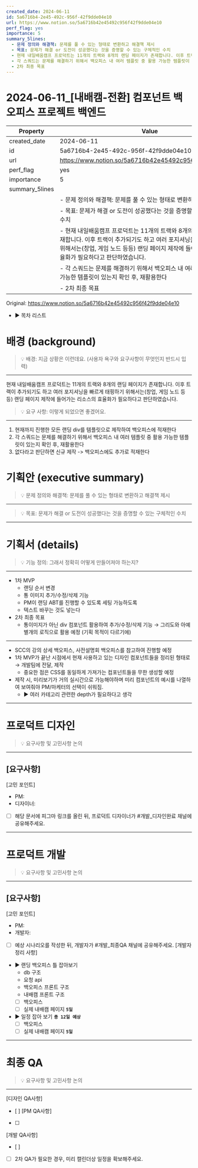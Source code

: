 ```yaml
---
created_date: 2024-06-11
id: 5a6716b4-2e45-492c-956f-42f9dde04e10
url: https://www.notion.so/5a6716b42e45492c956f42f9dde04e10
perf_flag: yes
importance: 5
summary_5lines:
  - 문제 정의와 해결책: 문제를 풀 수 있는 형태로 변환하고 해결책 제시
  - 목표: 문제가 해결 or 도전이 성공했다는 것을 증명할 수 있는 구체적인 수치
  - 현재 내일배움캠프 프로덕트는 11개의 트랙와 8개의 랜딩 페이지가 존재합니다. 이후 트랙이 추가되기도 하고 여러 포지셔닝을 빠르게 태핑하기 위해서는(창업, 게임 노드 등등) 랜딩 페이지 제작에 들어가는 리소스의 효율화가 필요하다고 판단하였습니다.
  - 각 스쿼드는 문제를 해결하기 위해서 백오피스 내 여러 템플릿 중 활용 가능한 템플릿이 있는지 확인 후, 재활용한다
  - 2차 최종 목표
---
```


# 2024-06-11_[내배캠-전환] 컴포넌트 백오피스 프로젝트 백엔드

| Property | Value |
| --- | --- |
| created_date | 2024-06-11 |
| id | 5a6716b4-2e45-492c-956f-42f9dde04e10 |
| url | https://www.notion.so/5a6716b42e45492c956f42f9dde04e10 |
| perf_flag | yes |
| importance | 5 |
| summary_5lines | |
|  | - 문제 정의와 해결책: 문제를 풀 수 있는 형태로 변환하고 해결책 제시 |
|  | - 목표: 문제가 해결 or 도전이 성공했다는 것을 증명할 수 있는 구체적인 수치 |
|  | - 현재 내일배움캠프 프로덕트는 11개의 트랙와 8개의 랜딩 페이지가 존재합니다. 이후 트랙이 추가되기도 하고 여러 포지셔닝을 빠르게 태핑하기 위해서는(창업, 게임 노드 등등) 랜딩 페이지 제작에 들어가는 리소스의 효율화가 필요하다고 판단하였습니다. |
|  | - 각 스쿼드는 문제를 해결하기 위해서 백오피스 내 여러 템플릿 중 활용 가능한 템플릿이 있는지 확인 후, 재활용한다 |
|  | - 2차 최종 목표 |

Original: https://www.notion.so/5a6716b42e45492c956f42f9dde04e10

- ▶ 목차 리스트

#  배경 (background)
> 💡 배경: 지금 상황은 이런데요. (사용자 욕구와 요구사항이 무엇인지 반드시 입력)

  ---
  현재 내일배움캠프 프로덕트는 11개의 트랙와 8개의 랜딩 페이지가 존재합니다. 이후 트랙이 추가되기도 하고 여러 포지셔닝을 빠르게 태핑하기 위해서는(창업, 게임 노드 등등) 랜딩 페이지 제작에 들어가는 리소스의 효율화가 필요하다고 판단하였습니다.
> 💡 요구 사항: 이렇게 되었으면 좋겠어요. 

  ---
  1. 현재까지 진행한 모든 랜딩 div를 템플릿으로 제작하여 백오피스에 적재한다
  1. 각 스쿼드는 문제를 해결하기 위해서 백오피스 내 여러 템플릿 중 활용 가능한 템플릿이 있는지 확인 후, 재활용한다
  1. 없다라고 판단하면 신규 제작 -> 백오피스에도 추가로 적재한다

#  기획안 (executive summary)
> 💡 문제 정의와 해결책: 문제를 풀 수 있는 형태로 변환하고 해결책 제시

  ---
> 💡 목표: 문제가 해결 or 도전이 성공했다는 것을 증명할 수 있는 구체적인 수치

  ---

#  기획서 (details)
> 💡 기능 정의: 그래서 정확히 어떻게 만들어져야 하는지?

  ---
  - 1차 MVP 
    - 랜딩 순서 변경
    - 통 이미지 추가/수정/삭제 기능
    - PM이 랜딩 ABT를 진행할 수 있도록 세팅 가능하도록
    - 텍스트 바꾸는 것도 넣는다
  - 2차 최종 목표
    - 통이미지가 아닌 div 컴포넌트 활용하여 추가/수정/삭제 기능
  → 그리도와 아예 별개의 로직으로 활용 예정 (기획 목적이 다르기에) 

  ---
  - SCC의 강의 상세 백오피스, 사전설명회 백오피스를 참고하여 진행할 예정
  - 1차 MVP가 끝난 시점에서 현재 사용하고 있는 디자인 컴포넌트들을 정리된 형태로 → 개발팀에 전달, 제작
    - 중요한 점은 CSS를 동일하게 가져가는 컴포넌트들을 무한 생성할 예정
  - 제작 시, 미리보기가 거의 실시간으로 가능해야하며 미리 컴포넌트의 예시를 나열하여 보여줘야 PM/마케터의 선택이 쉬워짐. 
    - ▶ 여러 카테고리 관련한 depth가 필요하다고 생각

---

#  프로덕트 디자인
> 💡 요구사항 및 고민사항 논의

  ---
  [요구사항]
  - 
  [고민 포인트]
  - PM:
  - 디자이너: 
  - [ ] 해당 문서에 피그마 링크를 올린 뒤, 프로덕트 디자이너가 #개발_디자인완료 채널에 공유해주세요.

---

#  프로덕트 개발
> 💡 요구사항 및 고민사항 논의

  ---
  [요구사항]
  - 
  [고민 포인트]
  - PM:
  - 개발자: 
  - [ ] 예상 시나리오를 작성한 뒤, 개발자가 #개발_최종QA 채널에 공유해주세요.
  [개발자 정리 사항]
  - ▶ 랜딩 백오피스 틀 잡아보기
    - db 구조
    - 요청 api 
    - 백오피스 프론트 구조
    - 내배캠 프론트 구조
    - [ ] 백오피스 
    - [ ] 실제 내배캠 페이지 **`5일`** 
  - ▶ 일정 잡아 보기 **`총 12일 예상`**
    - [ ] 백오피스 
    - [ ] 실제 내배캠 페이지 **`5일`** 

---

#  최종 QA
> 💡 요구사항 및 고민사항 논의

  ---
  [디자인 QA사항]
  - [ ] 
  [PM QA사항]
  - [ ] 
  [개발 QA사항]
  - [ ] 
  - [ ] 2차 QA가 필요한 경우, 미리 캘린더상 일정을 확보해주세요.
